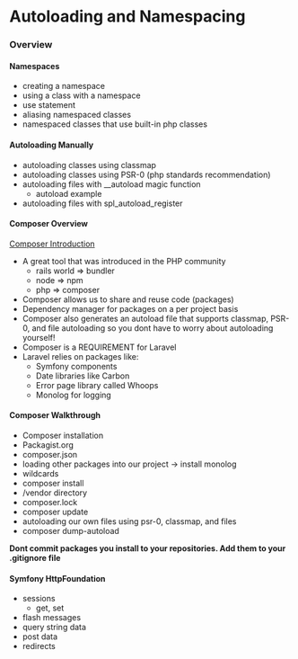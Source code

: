 Autoloading and Namespacing
===========================

### Overview

#### Namespaces

* creating a namespace
* using a class with a namespace
* use statement
* aliasing namespaced classes
* namespaced classes that use built-in php classes

#### Autoloading Manually

* autoloading classes using classmap
* autoloading classes using PSR-0 (php standards recommendation)
* autoloading files with __autoload magic function
	* autoload example
* autoloading files with spl_autoload_register

#### Composer Overview

[Composer Introduction](https://getcomposer.org/doc/00-intro.md)

* A great tool that was introduced in the PHP community
	* rails world => bundler
	* node => npm
	* php => composer
* Composer allows us to share and reuse code (packages)
* Dependency manager for packages on a per project basis
* Composer also generates an autoload file that supports classmap, PSR-0, and file autoloading so you dont have to worry about autoloading yourself!
* Composer is a REQUIREMENT for Laravel
* Laravel relies on packages like:
	* Symfony components
	* Date libraries like Carbon
	* Error page library called Whoops
	* Monolog for logging

#### Composer Walkthrough

* Composer installation
* Packagist.org
* composer.json
* loading other packages into our project -> install monolog
* wildcards
* composer install
* /vendor directory
* composer.lock
* composer update
* autoloading our own files using psr-0, classmap, and files
* composer dump-autoload


__Dont commit packages you install to your repositories. Add them to your .gitignore file__

#### Symfony HttpFoundation

* sessions
	* get, set
* flash messages
* query string data
* post data
* redirects

